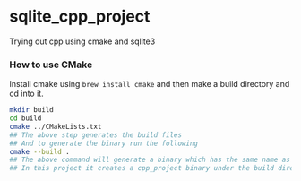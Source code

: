 # sqlite_cpp_project

Trying out cpp using cmake and sqlite3

### How to use CMake
Install cmake using  `brew install cmake` and then make a build directory and cd into it. 

```bash
mkdir build
cd build
cmake ../CMakeLists.txt
## The above step generates the build files
## And to generate the binary run the following
cmake --build .
## The above command will generate a binary which has the same name as the executable defined in CMakeLists.txt
## In this project it creates a cpp_project binary under the build directory
```

